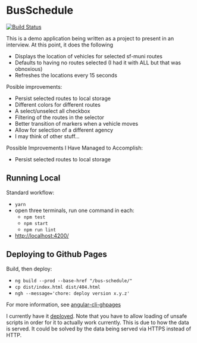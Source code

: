 # BusSchedule

[![Build Status][travis-badge]][travis-badge-url]

This is a demo application being written as a project to present in an interview. At this point, it does the following

- Displays the location of vehicles for selected sf-muni routes
- Defaults to having no routes selected (I had it with ALL but that was obnoxious)
- Refreshes the locations every 15 seconds

Posible improvements:

- Persist selected routes to local storage
- Different colors for different routes
- A select/unselect all checkbox
- Filtering of the routes in the selector
- Better transition of markers when a vehicle moves
- Allow for selection of a different agency
- I may think of other stuff...

Possible Improvements I Have Managed to Accomplish:

- Persist selected routes to local storage

## Running Local

Standard workflow:

- `yarn`
- open three terminals, run one command in each:
  - `npm test`
  - `npm start`
  - `npm run lint`
- [http://localhost:4200/](http://localhost:4200/)

## Deploying to Github Pages

Build, then deploy:

- `ng build --prod --base-href "/bus-schedule/"`
- `cp dist/index.html dist/404.html`
- `ngh --message='chore: deploy version x.y.z'`

For more information, see [angular-cli-ghpages](https://github.com/angular-buch/angular-cli-ghpages)

I currently have it [deployed](https://kensodemann.github.io/bus-schedule). Note that you have to allow loading of unsafe scripts in order for it to actually work currently. This is due to how the data is served. It could be solved by the data being served via HTTPS instead of HTTP.


[travis-badge]: https://travis-ci.org/kensodemann/bus-schedule.svg?branch=master
[travis-badge-url]: https://travis-ci.org/kensodemann/bus-schedule
